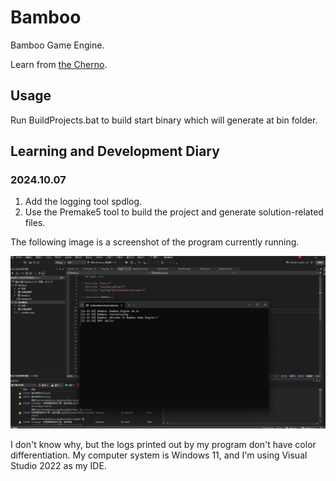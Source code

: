 # Bamboo
Bamboo Game Engine.

Learn from [the Cherno](https://www.youtube.com/@TheCherno).

## Usage

Run BuildProjects.bat to build start binary which will generate at bin folder.

## Learning and Development Diary

### 2024.10.07

1. Add the logging tool spdlog.
2. Use the Premake5 tool to build the project and generate solution-related files.

The following image is a screenshot of the program currently running.

![1728308090420](\images\1728308090420.jpg)

I don't know why, but the logs printed out by my program don't have color differentiation. My computer system is Windows 11, and I'm using Visual Studio 2022 as my IDE.
